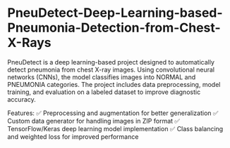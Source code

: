 # PneuDetect-Deep-Learning-based-Pneumonia-Detection-from-Chest-X-Rays
PneuDetect is a deep learning-based project designed to automatically detect pneumonia from chest X-ray images. Using convolutional neural networks (CNNs), the model classifies images into NORMAL and PNEUMONIA categories. The project includes data preprocessing, model training, and evaluation on a labeled dataset to improve diagnostic accuracy.

Features:
✅ Preprocessing and augmentation for better generalization
✅ Custom data generator for handling images in ZIP format
✅ TensorFlow/Keras deep learning model implementation
✅ Class balancing and weighted loss for improved performance
